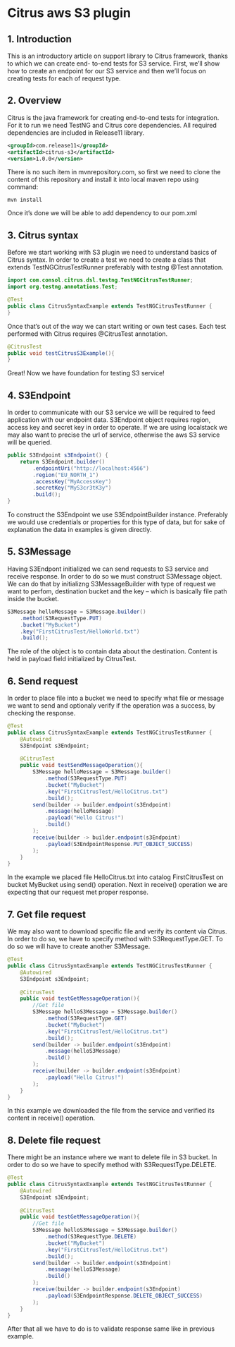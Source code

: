 # Citrus aws S3 plugin

## 1. Introduction

This is an introductory article on support library to Citrus framework, thanks to which we can create end-
to-end tests for S3 service.
First, we’ll show how to create an endpoint for our S3 service and then we’ll focus on creating tests for
each of request type.

## 2. Overview

Citrus is the java framework for creating end-to-end tests for integration. For it to run we need TestNG and
Citrus core dependencies. All required dependencies are included in Release11 library.

```xml
<groupId>com.release11</groupId>
<artifactId>citrus-s3</artifactId>
<version>1.0.0</version>
```

There is no such item in mvnrepository.com, so first we need to clone the content of this repository and install it into local maven repo using command:
```
mvn install
```

Once it’s done we will be able to add dependency to our pom.xml

## 3. Citrus syntax

Before we start working with S3 plugin we need to understand basics of Citrus syntax. In order to create a
test we need to create a class that extends TestNGCitrusTestRunner preferably with testng @Test
annotation.

```java
import com.consol.citrus.dsl.testng.TestNGCitrusTestRunner;
import org.testng.annotations.Test;

@Test
public class CitrusSyntaxExample extends TestNGCitrusTestRunner {
}
```

Once that’s out of the way we can start writing or own test cases. Each test performed with Citrus requires @CitrusTest annotation.

```java
@CitrusTest
public void testCitrusS3Example(){
}
```

Great! Now we have foundation for testing S3 service!

## 4. S3Endpoint

In order to communicate with our S3 service we will be required to feed application with our endpoint data.
S3Endpoint object requires region, access key and secret key in order to operate. If we are using localstack
we may also want to precise the url of service, otherwise the aws S3 service will be queried.

```java
public S3Endpoint s3Endpoint() {
	return S3Endpoint.builder()
		.endpointUri("http://localhost:4566")
		.region("EU_NORTH_1")
		.accessKey("MyAccessKey")
		.secretKey("MyS3cr3tK3y")
		.build();
}
```

To construct the S3Endpoint we use S3EndpointBuilder instance. Preferably we would use credentials or
properties for this type of data, but for sake of explanation the data in examples is given directly.

## 5. S3Message

Having S3Endpont initialized we can send requests to S3 service and receive response. In order to do so
we must construct S3Message object. We can do that by initializng S3MessageBuilder with type of request
we want to perfom, destination bucket and the key – which is basically file path inside the bucket.

```java
S3Message helloMessage = S3Message.builder()
	.method(S3RequestType.PUT)
	.bucket("MyBucket")
	.key("FirstCitrusTest/HelloWorld.txt")
	.build();
```

The role of the object is to contain data about the destination. Content is held in payload field initialized by
CitrusTest.

## 6. Send request

In order to place file into a bucket we need to specify what file or message we want to send and optionaly
verify if the operation was a success, by checking the response.

```java
@Test
public class CitrusSyntaxExample extends TestNGCitrusTestRunner {
	@Autowired
	S3Endpoint s3Endpoint;
	
	@CitrusTest
	public void testSendMessageOperation(){
		S3Message helloMessage = S3Message.builder()
			.method(S3RequestType.PUT)
			.bucket("MyBucket")
			.key("FirstCitrusTest/HelloCitrus.txt")
			.build();
		send(builder -> builder.endpoint(s3Endpoint)
			.message(helloMessage)
			.payload("Hello Citrus!")
			.build()
		);
		receive(builder -> builder.endpoint(s3Endpoint)
			.payload(S3EndpointResponse.PUT_OBJECT_SUCCESS)
		);
	}
}
```

In the example we placed file HelloCitrus.txt into catalog FirstCitrusTest on bucket MyBucket using send()
operation. Next in receive() operation we are expecting that our request met proper response.

## 7. Get file request

We may also want to download specific file and verify its content via Citrus. In order to do so, we have to
specify method with S3RequestType.GET. To do so we will have to create another S3Message.

```java
@Test
public class CitrusSyntaxExample extends TestNGCitrusTestRunner {
	@Autowired
	S3Endpoint s3Endpoint;
	
	@CitrusTest
	public void testGetMessageOperation(){
		//Get file
		S3Message helloS3Message = S3Message.builder()
			.method(S3RequestType.GET)
			.bucket("MyBucket")
			.key("FirstCitrusTest/HelloCitrus.txt")
			.build();
		send(builder -> builder.endpoint(s3Endpoint)
			.message(helloS3Message)
			.build()
		);
		receive(builder -> builder.endpoint(s3Endpoint)
			.payload("Hello Citrus!")
		);
	}
}
```

In this example we downloaded the file from the service and verified its content in receive() operation.

## 8. Delete file request

There might be an instance where we want to delete file in S3 bucket. In order to do so we have to specify
method with S3RequestType.DELETE.

```java
@Test
public class CitrusSyntaxExample extends TestNGCitrusTestRunner {
	@Autowired
	S3Endpoint s3Endpoint;
	
	@CitrusTest
	public void testGetMessageOperation(){
		//Get file
		S3Message helloS3Message = S3Message.builder()
			.method(S3RequestType.DELETE)
			.bucket("MyBucket")
			.key("FirstCitrusTest/HelloCitrus.txt")
			.build();
		send(builder -> builder.endpoint(s3Endpoint)
			.message(helloS3Message)
			.build()
		);
		receive(builder -> builder.endpoint(s3Endpoint)
			.payload(S3EndpointResponse.DELETE_OBJECT_SUCCESS)
		);
	}
}
```

After that all we have to do is to validate response same like in previous example.
